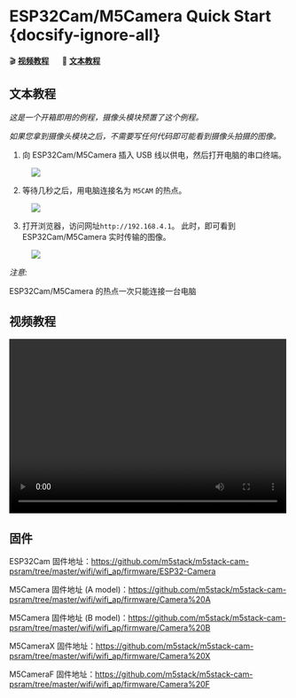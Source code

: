 # ESP32Cam/M5Camera Quick Start {docsify-ignore-all}

:clapper: **[视频教程](#视频教程)**&nbsp;&nbsp;&nbsp;&nbsp;&nbsp;&nbsp;:memo: **[文本教程](#文本教程)**

## 文本教程

*这是一个开箱即用的例程，摄像头模块预置了这个例程。*

*如果您拿到摄像头模块之后，不需要写任何代码即可能看到摄像头拍摄的图像。*

1. 向 ESP32Cam/M5Camera 插入 USB 线以供电，然后打开电脑的串口终端。

<figure>
    <img src="assets/img/getting_started_pics/get_started_with_unit/ESP32CAM_Terminal.png">
</figure>


2. 等待几秒之后，用电脑连接名为 `M5CAM` 的热点。

<figure>
    <img src="assets/img/getting_started_pics/get_started_with_unit/ESP32CAM_M5CAM.png">
</figure>


3. 打开浏览器，访问网址`http://192.168.4.1`。 此时，即可看到 ESP32Cam/M5Camera 实时传输的图像。

<figure>
    <img src="assets/img/getting_started_pics/get_started_with_unit/ESP32CAM_Browser.png">
</figure>

*注意:*

ESP32Cam/M5Camera 的热点一次只能连接一台电脑

## 视频教程

<video width="500" height="315" controls>
    <source src="https://m5stack.oss-cn-shenzhen.aliyuncs.com/video/LukeVideo/M5stack%20ESP32cam%20VS%20M5Camera%20(PSram)%20%20%20Setup.mp4" type="video/mp4">
</video>

## 固件

ESP32Cam 固件地址：https://github.com/m5stack/m5stack-cam-psram/tree/master/wifi/wifi_ap/firmware/ESP32-Camera

M5Camera 固件地址 (A model)：https://github.com/m5stack/m5stack-cam-psram/tree/master/wifi/wifi_ap/firmware/Camera%20A

M5Camera 固件地址 (B model)：https://github.com/m5stack/m5stack-cam-psram/tree/master/wifi/wifi_ap/firmware/Camera%20B

M5CameraX 固件地址：https://github.com/m5stack/m5stack-cam-psram/tree/master/wifi/wifi_ap/firmware/Camera%20X

M5CameraF 固件地址：https://github.com/m5stack/m5stack-cam-psram/tree/master/wifi/wifi_ap/firmware/Camera%20F